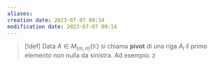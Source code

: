 ```yaml
---
aliases: 
creation date: 2023-07-07 09:14
modification date: 2023-07-07 09:14
---
```


>[!def]
>Data $A \in M_{(m,n)}(\mathbb{K})$ si chiama **pivot** di una riga $A_{i}$ il primo elemento non nulla da sinistra. Ad esempio:
>z